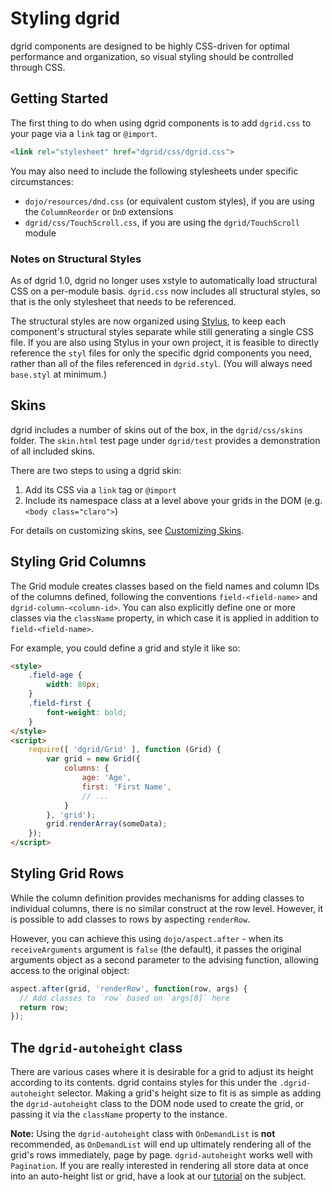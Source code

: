 # Styling dgrid

dgrid components are designed to be highly CSS-driven for optimal performance and
organization, so visual styling should be controlled through CSS.

## Getting Started

The first thing to do when using dgrid components is to add `dgrid.css` to your page via a `link` tag or `@import`.

```html
<link rel="stylesheet" href="dgrid/css/dgrid.css">
```

You may also need to include the following stylesheets under specific circumstances:

* `dojo/resources/dnd.css` (or equivalent custom styles), if you are using the `ColumnReorder` or `DnD` extensions
* `dgrid/css/TouchScroll.css`, if you are using the `dgrid/TouchScroll` module

### Notes on Structural Styles

As of dgrid 1.0, dgrid no longer uses xstyle to automatically load structural CSS on a per-module basis.
`dgrid.css` now includes all structural styles, so that is the only stylesheet that needs to be referenced.

The structural styles are now organized using [Stylus](http://stylus-lang.com/), to keep each component's
structural styles separate while still generating a single CSS file.  If you are also using Stylus in your own
project, it is feasible to directly reference the `styl` files for only the specific dgrid components you need,
rather than all of the files referenced in `dgrid.styl`.  (You will always need `base.styl` at minimum.)

## Skins

dgrid includes a number of skins out of the box, in the `dgrid/css/skins` folder.  The `skin.html` test page under
`dgrid/test` provides a demonstration of all included skins.

There are two steps to using a dgrid skin:

1. Add its CSS via a `link` tag or `@import`
2. Include its namespace class at a level above your grids in the DOM (e.g. `<body class="claro">`)

For details on customizing skins, see [Customizing Skins](./Customizing-Skins.md).

## Styling Grid Columns

The Grid module creates classes based on the field names and column IDs of the columns
defined, following the conventions `field-<field-name>` and `dgrid-column-<column-id>`.
You can also explicitly define one or more classes via the `className` property,
in which case it is applied in addition to `field-<field-name>`.

For example, you could define a grid and style it like so:

```html
<style>
    .field-age {
        width: 80px;
    }
    .field-first {
        font-weight: bold;
    }
</style>
<script>
    require([ 'dgrid/Grid' ], function (Grid) {
        var grid = new Grid({
            columns: {
                age: 'Age',
                first: 'First Name',
                // ...
            }
        }, 'grid');
        grid.renderArray(someData);
    });
</script>
```

## Styling Grid Rows

While the column definition provides mechanisms for adding classes to individual
columns, there is no similar construct at the row level.  However, it is possible
to add classes to rows by aspecting `renderRow`.

However, you can achieve this using `dojo/aspect.after` - when its
`receiveArguments` argument is `false` (the default), it passes the original
arguments object as a second parameter to the advising function, allowing access
to the original object:

```js
aspect.after(grid, 'renderRow', function(row, args) {
  // Add classes to `row` based on `args[0]` here
  return row;
});
```

## The `dgrid-autoheight` class

There are various cases where it is desirable for a grid to adjust its height according to its contents.  dgrid
contains styles for this under the `.dgrid-autoheight` selector.  Making a grid's height size to fit is as simple
as adding the `dgrid-autoheight` class to the DOM node used to create the grid, or passing it via the `className`
property to the instance.

**Note:** Using the `dgrid-autoheight` class with `OnDemandList` is **not** recommended, as `OnDemandList` will
end up ultimately rendering all of the grid's rows immediately, page by page.  `dgrid-autoheight` works well with
`Pagination`.  If you are really interested in rendering all store data at once into an auto-height list or grid,
have a look at our [tutorial](http://dgrid.io/tutorials/1.0/single_query) on the subject.
